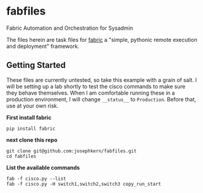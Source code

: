 fabfiles
========

Fabric Automation and Orchestration for Sysadmin

The files herein are task files for [fabric][fab] a "simple, pythonic
remote execution and deployment" framework.

Getting Started
---------------

These files are currently untested, so take this example with a grain
of salt. I will be setting up a lab shortly to test the cisco commands
to make sure they behave themselves. When I am comfortable running
these in a production environment, I will change `__status__` to
`Production`. Before that, use at your own risk.

__First install fabric__

	pip install fabric
	
__next clone this repo__

	git clone git@github.com:josephkern/fabfiles.git
	cd fabfiles

__List the available commands__

	fab -f cisco.py --list
	fab -f cisco.py -H switch1,switch2,switch3 copy_run_start

[fab]: https://github.com/fabric/fabric
